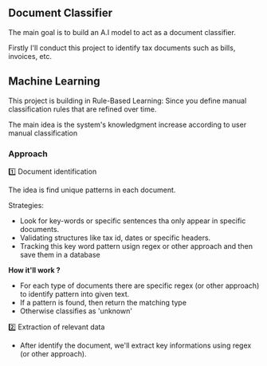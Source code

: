 ## Document Classifier

The main goal is to build an A.I model to act as a document classifier.

Firstly I'll conduct this project to identify tax documents such as bills, invoices, etc.


## Machine Learning

This project is building in Rule-Based Learning: Since you define manual classification rules that are refined over time.

The main idea is the system's knowledgment increase according to user manual classification 


### Approach

1️⃣ Document identification

The idea is find unique patterns in each document. 

Strategies:
- Look for key-words or specific sentences tha only appear in specific documents.
- Validating structures like tax id, dates or specific headers.
- Tracking this key word pattern usign regex or other approach and then save them in a database



**How it'll work ?**
- For each type of documents there are specific regex (or other approach) to identify pattern into given text.
- If a pattern is found, then return the matching type
- Otherwise classifies as 'unknown'


2️⃣ Extraction of relevant data

- After identify the document, we'll extract key informations using regex (or other approach).